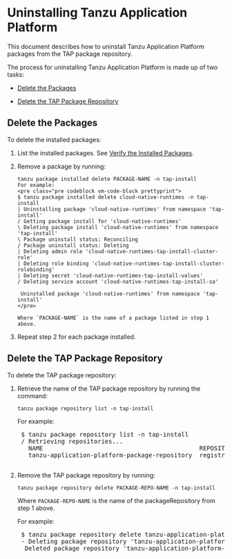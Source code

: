 # <a id='uninstalling'></a> Uninstalling Tanzu Application Platform

This document describes how to uninstall Tanzu Application Platform packages from the TAP package repository.

The process for uninstalling Tanzu Application Platform is made up of two tasks:

+ [Delete the Packages](#del-packages)

+ [Delete the TAP Package Repository](#del-repo)

## <a id='del-packages'></a> Delete the Packages

To delete the installed packages:

1. List the installed packages.
   See [Verify the Installed Packages](./install.html#verify).

2. Remove a package by running:

    ```
    tanzu package installed delete PACKAGE-NAME -n tap-install
    For example:
    <pre class="pre codeblock vm-code-block prettyprint">
    $ tanzu package installed delete cloud-native-runtimes -n tap-install
    | Uninstalling package 'cloud-native-runtimes' from namespace 'tap-install'
    / Getting package install for 'cloud-native-runtimes'
    \ Deleting package install 'cloud-native-runtimes' from namespace 'tap-install'
    \ Package uninstall status: Reconciling
    / Package uninstall status: Deleting
    | Deleting admin role 'cloud-native-runtimes-tap-install-cluster-role'
    | Deleting role binding 'cloud-native-runtimes-tap-install-cluster-rolebinding'
    | Deleting secret 'cloud-native-runtimes-tap-install-values'
    / Deleting service account 'cloud-native-runtimes-tap-install-sa'    

     Uninstalled package 'cloud-native-runtimes' from namespace 'tap-install'
    </pre>

    Where `PACKAGE-NAME` is the name of a package listed in step 1 above.

3. Repeat step 2 for each package installed.


## <a id='del-repo'></a>Delete the TAP Package Repository

To delete the TAP package repository:

1. Retrieve the name of the TAP package repository by running the command:
    ```
    tanzu package repository list -n tap-install
    ```
    For example:
    <pre class="pre codeblock vm-code-block prettyprint">
    $ tanzu package repository list -n tap-install
    / Retrieving repositories...
      NAME                                           REPOSITORY                                                         STATUS               DETAILS  
      tanzu-application-platform-package-repository  registry.pivotal.io/tanzu-application-platform/tap-packages:0.1.0  Reconcile succeeded
    </pre>

2. Remove the TAP package repository by running:

    ```
    tanzu package repository delete PACKAGE-REPO-NAME -n tap-install
    ```

    Where `PACKAGE-REPO-NAME` is the name of the packageRepository from step 1 above.

    For example:
    <pre class="pre codeblock vm-code-block prettyprint">
    $ tanzu package repository delete tanzu-application-platform-package-repository -n tap-install
    - Deleting package repository 'tanzu-application-platform-package-repository'...
     Deleted package repository 'tanzu-application-platform-package-repository' in namespace 'tap-install'
    </pre>
